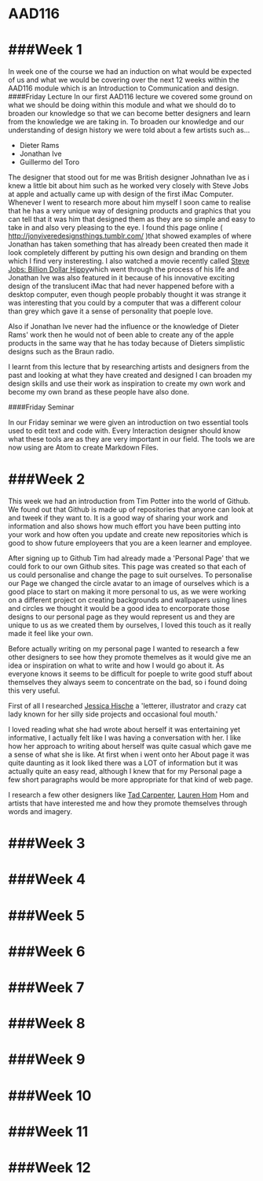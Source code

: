 AAD116
======

###Week 1
=========
In week one of the course we had an induction on what would be expected of us and what we would be covering over the next 12 weeks within the AAD116 module which is an Introduction to Communication and design. 
####Friday Lecture
In our first AAD116 lecture we covered some ground on what we should be doing within this module and what we should do to broaden our knowledge so that we can become better designers and learn from the knowledge we are taking in. To broaden our knowledge and our understanding of design history we were told about a few artists such as...
- Dieter Rams 
- Jonathan Ive 
- Guillermo del Toro 

The designer that stood out for me was British designer Johnathan Ive as i knew a little bit about him such as he worked very closely with Steve Jobs at apple and actually came up with design of the first iMac Computer. Whenever I went to research more about him myself I soon came to realise that he has a very unique way of designing products and graphics that you can tell that it was him that designed them as they are so simple and easy to take in and also very pleasing to the eye. I found this page online ( http://jonyiveredesignsthings.tumblr.com/ )that showed examples of where Jonathan has taken something that has already been created then made it look completely different by putting his own design and branding on them which I find very insteresting. I also watched a movie recently called [Steve Jobs: Billion Dollar Hippy](http://www.imdb.com/title/tt2132457/)which went through the process of his life and Jonathan Ive was also featured in it because of his innovative exciting design of the translucent iMac that had never happened before with a desktop computer, even though people probably thought it was strange it was interesting that you could by a computer that was a different colour than grey which gave it a sense of personality that poeple love. 

Also if Jonathan Ive never had the influence or the knowledge of Dieter Rams' work then he would not of been able to create any of the apple products in the same way that he has today because of Dieters simplistic designs such as the Braun radio. 

I learnt from this lecture that by researching artists and designers from the past and looking at what they have created and designed I can broaden my design skills and use their work as inspiration to create my own work and become my own brand as these people have also done. 

####Friday Seminar 

In our Friday seminar we were given an introduction on two essential tools used to edit text and code with. Every Interaction designer should know what these tools are as they are very important in our field. The tools we are now using are Atom to create Markdown Files. 

###Week 2
=========

This week we had an introduction from Tim Potter into the world of Github. We found out that Github is made up of repositories that anyone can look at and tweek if they want to. It is a good way of sharing your work and information and also shows how much effort you have been putting into your work and how often you update and create new repositories which is good to show future employeers that you are a keen learner and employee. 

After signing up to Github Tim had already made a 'Personal Page' that we could fork to our own Github sites. This page was created so that each of us could personalise and change the page to suit ourselves. To personalise our Page we changed the circle avatar to an image of ourselves which is a good place to start on making it more personal to us, as we were working on a different project on creating backgrounds and wallpapers using lines and circles we thought it would be a good idea to encorporate those designs to our personal page as they would represent us and they are unique to us as we created them by ourselves, I loved this touch as it really made it feel like your own.

Before actually writing on my personal page I wanted to research a few other designers to see how they promote themelves as it would give me an idea or inspiration on what to write and how I would go about it. As everyone knows it seems to be difficult for poeple to write good stuff about themselves they always seem to concentrate on the bad, so i found doing this very useful. 

First of all I researched [Jessica Hische](http://jessicahische.is/anoversharer) a 'letterer, illustrator and crazy cat lady known for her silly side projects and occasional foul mouth.'

I loved reading what she had wrote about herself it was entertaining yet informative, I actually felt like I was having a conversation with her. I like how her approach to writing about herself was quite casual which gave me a sense of what she is like. At first when i went onto her About page it was quite daunting as it look liked there was a LOT of information but it was actually quite an easy read, although I knew that for my Personal page a few short paragraphs would be more appropriate for that kind of web page. 

I research a few other designers like [Tad Carpenter](http://tadcarpenter.com/about/), [Lauren Hom](http://www.homsweethom.com/About) Hom  and artists that have interested me and how they promote themselves through words and imagery. 

###Week 3
=========
###Week 4
=========
###Week 5
=========
###Week 6
=========
###Week 7
=========
###Week 8
=========
###Week 9
=========
###Week 10
=========
###Week 11
=========
###Week 12
=========
